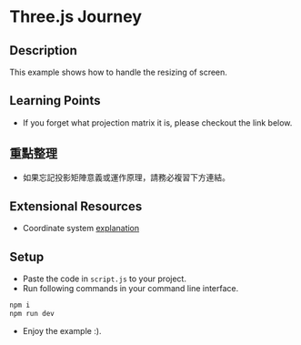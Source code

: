 # Three.js Journey

## Description

This example shows how to handle the resizing of screen.

## Learning Points

* If you forget what projection matrix it is, please checkout the link below.

## 重點整理

* 如果忘記投影矩陣意義或運作原理，請務必複習下方連結。

## Extensional Resources

* Coordinate system [explanation](https://ithelp.ithome.com.tw/articles/10245073)

## Setup

* Paste the code in `script.js` to your project.
* Run following commands in your command line interface.

```bash
npm i
npm run dev
```

* Enjoy the example :).
